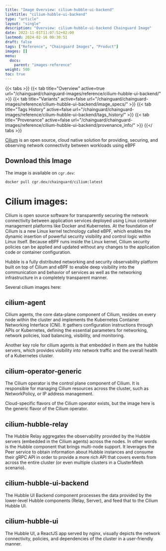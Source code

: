 ```yaml
---
title: "Image Overview: cilium-hubble-ui-backend"
linktitle: "cilium-hubble-ui-backend"
type: "article"
layout: "single"
description: "Overview: cilium-hubble-ui-backend Chainguard Image"
date: 2022-11-01T11:07:52+02:00
lastmod: 2024-02-16 00:30:51
draft: false
tags: ["Reference", "Chainguard Images", "Product"]
images: []
menu: 
  docs: 
    parent: "images-reference"
weight: 500
toc: true
---
```


{{< tabs >}}
{{< tab title="Overview" active=true url="/chainguard/chainguard-images/reference/cilium-hubble-ui-backend/" >}}
{{< tab title="Variants" active=false url="/chainguard/chainguard-images/reference/cilium-hubble-ui-backend/image_specs/" >}}
{{< tab title="Tags History" active=false url="/chainguard/chainguard-images/reference/cilium-hubble-ui-backend/tags_history/" >}}
{{< tab title="Provenance" active=false url="/chainguard/chainguard-images/reference/cilium-hubble-ui-backend/provenance_info/" >}}
{{</ tabs >}}



<!--overview:start-->
[Cilium](https://cilium.io/) is an open source, cloud native solution for providing, securing, and observing network connectivity between workloads using eBPF
<!--overview:end-->

<!--getting:start-->
## Download this Image
The image is available on `cgr.dev`:

```
docker pull cgr.dev/chainguard/cilium:latest
```
<!--getting:end-->

<!--body:start-->
# Cilium images:

Cilium is open source software for transparently securing the network connectivity between application services deployed using Linux container management platforms like Docker and Kubernetes. At the foundation of Cilium is a new Linux kernel technology called eBPF, which enables the dynamic insertion of powerful security visibility and control logic within Linux itself. Because eBPF runs inside the Linux kernel, Cilium security policies can be applied and updated without any changes to the application code or container configuration.

Hubble is a fully distributed networking and security observability platform built on top of Cilium and eBPF to enable deep visibility into the communication and behavior of services as well as the networking infrastructure in a completely transparent manner.

Several cilium images here:

## cilium-agent

Cilium agents, the core data-plane component of Cilium, resides on every node within the cluster and implements the Kubernetes Container Networking Interface (CNI). It gathers configuration instructions through APIs or Kubernetes, defining the essential parameters for networking, network policies, load balancing, visibility, and monitoring.

Another key role for cilium agents is that embedded in them are the hubble servers, which provides visibility into network traffic and the overall health of a Kubernetes cluster.

## cilium-operator-generic

The Cilium operator is the control plane component of Cilium. It is responsible for managing Cilium resources across the cluster, such as NetworkPolicy, or IP address management.

Cloud-specific flavors of the Cilium operator exists, but the image here is the generic flavor of the Cilium operator.

## cilium-hubble-relay

The Hubble Relay aggregates the observability provided by the Hubble servers (embedded in the Cilium agents) across the nodes. In other words is the Hubble component that brings multi-node support. It leverages the Peer service to obtain information about Hubble instances and consume their gRPC API in order to provide a more rich API that covers events from across the entire cluster (or even multiple clusters in a ClusterMesh scenario).

## cilium-hubble-ui-backend

The Hubble UI Backend component processes the data provided by the lower-level Hubble components (Relay, Server), and feed that to the Cilium Hubble UI.

## cilium-hubble-ui

The Hubble UI, a ReactJS app served by nginx, visually depicts the network connectivity, policies, and dependencies of the cluster in a user-friendly manner.
<!--body:end-->

